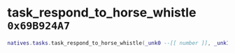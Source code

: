 # task_respond_to_horse_whistle `0x69B924A7`

```lua
natives.tasks.task_respond_to_horse_whistle(_unk0 --[[ number ]], _unk1 --[[ number ]])
```